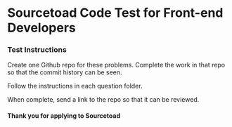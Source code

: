# Sourcetoad Code Test for Front-end Developers

### Test Instructions
Create one Github repo for these problems. Complete the work in that repo so that the commit history can be seen.

Follow the instructions in each question folder.

When complete, send a link to the repo so that it can be reviewed.

#### Thank you for applying to Sourcetoad

